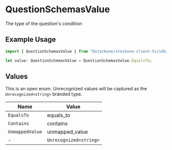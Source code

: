 # QuestionSchemasValue

The type of the question's condition

## Example Usage

```typescript
import { QuestionSchemasValue } from "@stackone/stackone-client-ts/sdk/models/shared";

let value: QuestionSchemasValue = QuestionSchemasValue.EqualsTo;
```

## Values

This is an open enum. Unrecognized values will be captured as the `Unrecognized<string>` branded type.

| Name                   | Value                  |
| ---------------------- | ---------------------- |
| `EqualsTo`             | equals_to              |
| `Contains`             | contains               |
| `UnmappedValue`        | unmapped_value         |
| -                      | `Unrecognized<string>` |